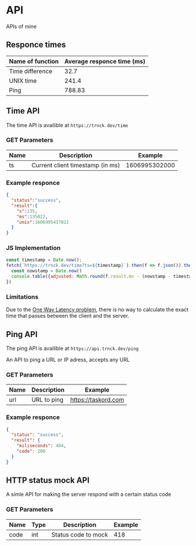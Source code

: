 # API
APIs of mine

## Responce times
| Name of function | Average responce time (ms) |
|------------------|-----------------------|
| Time difference  | 32.7 |
| UNIX time | 241.4 |
| Ping | 788.83 |

## Time API
The time API is availible at `https://trnck.dev/time`

### GET Parameters
| Name | Description | Example |
|------|-------------|---------|
| ts   | Current client timestamp (in ms) | 1606995302000 |

### Example responce 
```json
{
  "status":"success",
  "result":{
    "s":135,
    "ms":135022,
    "unix":1606995437022
  }
}
```

### JS Implementation
```js
const timestamp = Date.now();
fetch(`https://trnck.dev/time?ts=${timestamp}`).then(f => f.json()).then(f => {
  const nowstamp = Date.now()  
  console.table({adjusted: Math.round(f.result.ms - (nowstamp - timestamp) / 2), raw: f.result.ms})
})
```


### Limitations
Due to the [One Way Latency problem](http://twistedoakstudios.com/blog/Post2353_when-one-way-latency-doesnt-matter), there is no way to calculate the exact time that passes between the client and the server.

## Ping API
The ping API is availible at `https://api.trnck.dev/ping`

An API to ping a URL or IP adress, accepts any URL
### GET Parameters
| Name | Description | Example |
|------|-------------|---------|
| url   | URL to ping | https://taskord.com |

### Example responce 
```json
{
  "status": "success",
  "result": {
    "miliseconds": 404,
    "code": 200
  }
}
```

## HTTP status mock API
A simle API for making the server respond with a certain status code

### GET Parameters
| Name | Type | Description | Example |
|------|------|-------------|---------|
| code | int | Status code to mock | 418 |
